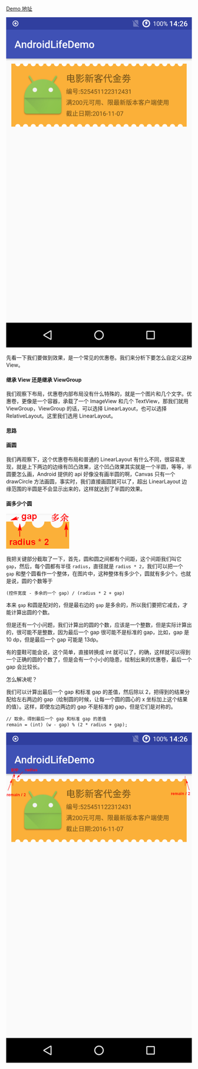 [Demo 地址](https://github.com/shadowwingz/AndroidLifeDemo/tree/master/app/src/main/java/com/shadowwingz/androidlifedemo/customviewdemo)

![](art/1.png)

先看一下我们要做到效果，是一个常见的优惠卷。我们来分析下要怎么自定义这种 View。

#### 继承 View 还是继承 ViewGroup ####

我们观察下布局，优惠卷内部布局没有什么特殊的，就是一个图片和几个文字。优惠卷，更像是一个容器，承载了一个 ImageView 和几个 TextView，那我们就用 ViewGroup，ViewGroup 的话，可以选择 LinearLayout，也可以选择 RelativeLayout。这里我们选用 LinearLayout。

#### 思路 ####

#### 画圆 ####

我们再观察下，这个优惠卷布局和普通的 LinearLayout 有什么不同，很容易发现，就是上下两边的边缘有凹凸效果，这个凹凸效果其实就是一个半圆，等等，半圆要怎么画，Android 提供的 api 好像没有画半圆的啊，Canvas 只有一个 drawCircle 方法画圆，事实时，我们直接画圆就可以了，超出 LinearLayout 边缘范围的半圆是不会显示出来的，这样就达到了半圆的效果。

#### 画多少个圆 ####

![](art/3.png)

我把关键部分截取了一下，首先，圆和圆之间都有个间距，这个间距我们叫它 `gap`，然后，每个圆都有半径 `radius`，直径就是 `radius * 2`，我们可以把一个 `gap` 和整个圆看作一个整体，在图片中，这种整体有多少个，圆就有多少个。也就是说，圆的个数等于

```
(控件宽度 - 多余的一个 gap) / (radius * 2 + gap)
```

本来 `gap` 和圆是配对的，但是最右边的 `gap` 是多余的，所以我们要把它减去，才能计算出圆的个数。

但是还有一个小问题，我们计算出的圆的个数，应该是一个整数，但是实际计算出的，很可能不是整数，因为最后一个 gap 很可能不是标准的 gap，比如，gap 是 10 dp，但是最后一个 gap 可能是 13dp。

有的童鞋可能会说，这个简单，直接转换成 int 就可以了，的确，这样就可以得到一个正确的圆的个数了，但是会有一个小小的隐患，绘制出来的优惠卷，最后一个 gap 会比较长。

怎么解决呢？

我们可以计算出最后一个 gap 和标准 gap 的差值，然后除以 2，把得到的结果分配给左右两边的 gap（绘制圆的时候，让每一个圆的圆心的 x 坐标加上这个结果的值）。这样，即使左边两边的 gap 不是标准的 gap，但是它们是对称的。

```
// 取余，得到最后一个 gap 和标准 gap 的差值
remain = (int) (w - gap) % (2 * radius + gap);
```

![](art/2.png)